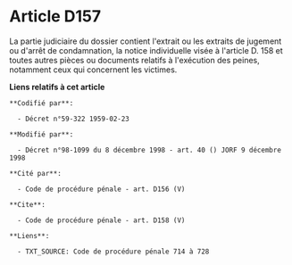 # Article D157

La partie judiciaire du dossier contient l'extrait ou les extraits de jugement ou d'arrêt de condamnation, la notice
individuelle visée à l'article D. 158 et toutes autres pièces ou documents relatifs à l'exécution des peines, notamment ceux
qui concernent les victimes.

**Liens relatifs à cet article**

	**Codifié par**:

	  - Décret n°59-322 1959-02-23

	**Modifié par**:

	  - Décret n°98-1099 du 8 décembre 1998 - art. 40 () JORF 9 décembre 1998

	**Cité par**:

	  - Code de procédure pénale - art. D156 (V)

	**Cite**:

	  - Code de procédure pénale - art. D158 (V)

	**Liens**:

	  - TXT_SOURCE: Code de procédure pénale 714 à 728
